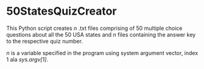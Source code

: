 # 50StatesQuizCreator

This Python script creates <i>n</i> .txt files comprising of 50 multiple choice questions about all the 50 USA states and <i>n</i> files containing the answer key to the respective quiz number.

<i>n</i> is a variable specified in the program using system argument vector, index 1 ala <i>sys.argv[1]</i>.
